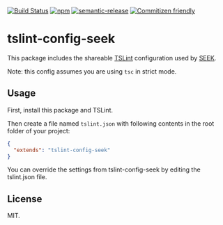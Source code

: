 [![Build Status](https://img.shields.io/travis/seek-oss/tslint-config-seek/master.svg?style=flat-square)](http://travis-ci.org/seek-oss/tslint-config-seek) [![npm](https://img.shields.io/npm/v/tslint-config-seek.svg?style=flat-square)](https://www.npmjs.com/package/tslint-config-seek) [![semantic-release](https://img.shields.io/badge/%20%20%F0%9F%93%A6%F0%9F%9A%80-semantic--release-e10079.svg?style=flat-square)](https://github.com/semantic-release/semantic-release) [![Commitizen friendly](https://img.shields.io/badge/commitizen-friendly-brightgreen.svg?style=flat-square)](http://commitizen.github.io/cz-cli/)

# tslint-config-seek

This package includes the shareable [TSLint](https://palantir.github.io/tslint/) configuration used by [SEEK](https://github.com/seek-oss/).

Note: this config assumes you are using `tsc` in strict mode. 

## Usage

First, install this package and TSLint.

Then create a file named `tslint.json` with following contents in the root folder of your project:

```json
{
  "extends": "tslint-config-seek"
}
```

You can override the settings from tslint-config-seek by editing the tslint.json file.

## License

MIT.
